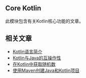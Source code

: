 ## Core Kotlin

此模块包含有关Kotlin核心功能的文章。

## 相关文章

+ [Kotlin语言简介](docs/Kotlin语言简介.md)
+ [Kotlin与Java的互操作性](docs/Kotlin与Java的互操作性.md)
+ [在Kotlin中获取随机数](docs/在Kotlin中获取随机数.md)
+ [使用Maven创建Java和Kotlin项目](docs/使用Maven创建Java和Kotlin项目.md)